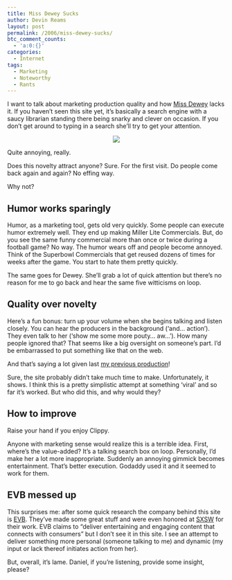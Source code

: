 ```yaml
---
title: Miss Dewey Sucks
author: Devin Reams
layout: post
permalink: /2006/miss-dewey-sucks/
btc_comment_counts:
  - 'a:0:{}'
categories:
  - Internet
tags:
  - Marketing
  - Noteworthy
  - Rants
---
```

I want to talk about marketing production quality and how [Miss Dewey][1] lacks it. If you haven&#8217;t seen this site yet, it&#8217;s basically a search engine with a saucy librarian standing there being snarky and clever on occasion. If you don&#8217;t get around to typing in a search she&#8217;ll try to get your attention.

<p align="center">
  <img src="https://devin.rea.ms/wp-content/uploads/2006/10/untitled.JPG" class="noborder" />
</p>

Quite annoying, really.

Does this novelty attract anyone? Sure. For the first visit. Do people come back again and again? No effing way.

Why not?

## Humor works sparingly

Humor, as a marketing tool, gets old very quickly. Some people can execute humor extremely well. They end up making Miller Lite Commercials. But, do you see the same funny commercial more than once or twice during a football game? No way. The humor wears off and people become annoyed. Think of the Superbowl Commercials that get reused dozens of times for weeks after the game. You start to hate them pretty quickly.

The same goes for Dewey. She&#8217;ll grab a lot of quick attention but there&#8217;s no reason for me to go back and hear the same five witticisms on loop.

## Quality over novelty

Here&#8217;s a fun bonus: turn up your volume when she begins talking and listen closely. You can hear the producers in the background (&#8216;and&#8230; action&#8217;). They even talk to her (&#8216;show me some more pouty&#8230; aw&#8230;&#8217;). How many people ignored that? That seems like a big oversight on someone&#8217;s part. I&#8217;d be embarrassed to put something like that on the web.

And that&#8217;s saying a lot given last [my previous production][2]!

Sure, the site probably didn&#8217;t take much time to make. Unfortunately, it shows. I think this is a pretty simplistic attempt at something &#8216;viral&#8217; and so far it&#8217;s worked. But who did this, and why would they?

## How to improve

Raise your hand if you enjoy Clippy.

Anyone with marketing sense would realize this is a terrible idea. First, where&#8217;s the value-added? It&#8217;s a talking search box on loop. Personally, I&#8217;d make her a lot more inappropriate. Suddenly an annoying gimmick becomes entertainment. That&#8217;s better execution. Godaddy used it and it seemed to work for them.

## EVB messed up

This surprises me: after some quick research the company behind this site is [EVB][3]. They&#8217;ve made some great stuff and were even honored at [SXSW][4] for their work. EVB claims to &#8220;deliver entertaining and engaging content that connects with consumers&#8221; but I don&#8217;t see it in this site. I see an attempt to deliver something more personal (someone talking to me) and dynamic (my input or lack thereof initiates action from her).

But, overall, it&#8217;s lame. Daniel, if you&#8217;re listening, provide some insight, please?

 [1]: http://www.msdewey.com/
 [2]: https://devin.rea.ms/2006/9rules-rocks/
 [3]: http://www.evb.com/
 [4]: http://2007.sxsw.com/